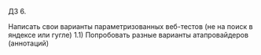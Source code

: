 ДЗ 6.

Написать свои варианты параметризованных веб-тестов (не на поиск в яндексе или гугле) 1.1) Попробовать разные варианты атапровайдеров (аннотаций)
